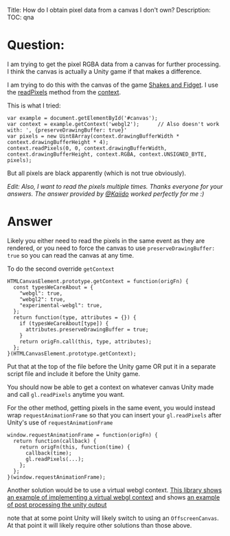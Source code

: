 Title: How do I obtain pixel data from a canvas I don't own?
Description:
TOC: qna

# Question:

I am trying to get the pixel RGBA data from a canvas for further processing. I think the canvas is actually a Unity game if that makes a difference.

I am trying to do this with the canvas of the game [Shakes and Fidget](https://w27.sfgame.net/?platform=webgl). I use the [readPixels](https://developer.mozilla.org/en-US/docs/Web/API/WebGLRenderingContext/readPixels) method from the [context](https://developer.mozilla.org/en-US/docs/Web/API/HTMLCanvasElement/getContext).

This is what I tried:

    var example = document.getElementById('#canvas');
    var context = example.getContext('webgl2');      // Also doesn't work with: ', {preserveDrawingBuffer: true}'
    var pixels = new Uint8Array(context.drawingBufferWidth * context.drawingBufferHeight * 4); 
    context.readPixels(0, 0, context.drawingBufferWidth, context.drawingBufferHeight, context.RGBA, context.UNSIGNED_BYTE, pixels);

But all pixels are black apparently (which is not true obviously).

*Edit: Also, I want to read the pixels multiple times.
Thanks everyone for your answers. The answer provided by [@Kaiido](https://stackoverflow.com/users/3702797/kaiido) worked perfectly for me :)*

# Answer

Likely you either need to read the pixels in the same event as they are rendered, or you need to force the canvas to use `preserveDrawingBuffer: true` so you can read the canvas at any time.

To do the second override `getContext`


    HTMLCanvasElement.prototype.getContext = function(origFn) {
      const typesWeCareAbout = {
        "webgl": true,
        "webgl2": true,
        "experimental-webgl": true,
      };
      return function(type, attributes = {}) {
        if (typesWeCareAbout[type]) {
          attributes.preserveDrawingBuffer = true;
        }
        return origFn.call(this, type, attributes);
      };
    }(HTMLCanvasElement.prototype.getContext);

Put that at the top of the file before the Unity game OR put it in a separate script file and include it before the Unity game.

You should now be able to get a context on whatever canvas Unity made and call `gl.readPixels` anytime you want.

For the other method, getting pixels in the same event, you would instead wrap `requestAnimationFrame` so that you can insert your `gl.readPixels` after Unity's use of `requestAnimationFrame`

    window.requestAnimationFrame = function(origFn) {
      return function(callback) {
        return origFn(this, function(time) {
          callback(time);
          gl.readPixels(...);
        };
      };
    }(window.requestAnimationFrame);

Another solution would be to use a virtual webgl context. [This library shows an example of implementing a virtual webgl context](https://github.com/greggman/virtual-webgl/) and shows [an example of post processing the unity output](https://greggman.github.io/virutal-webgl/unity-example/index.html)

note that at some point Unity will likely switch to using an `OffscreenCanvas`. At that point it will likely require other solutions than those above.
